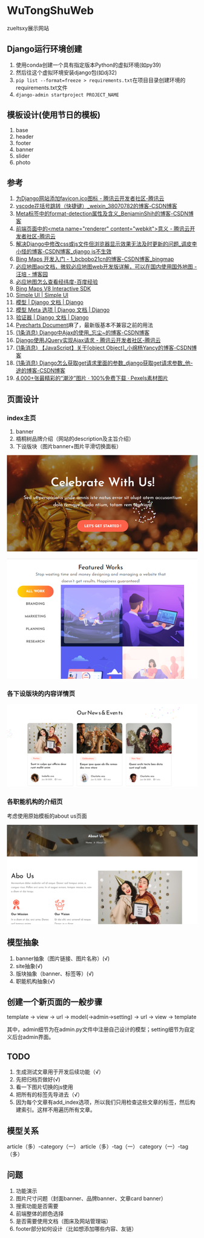 # WuTongShuWeb
zueltsxy展示网站

## Django运行环境创建

1. 使用conda创建一个具有指定版本Python的虚拟环境(如py39)
2. 然后往这个虚拟环境安装django包(如dj32)
3. `pip list --format=freeze > requirements.txt`在项目目录创建环境的requirements.txt文件
4. `django-admin startproject PROJECT_NAME`

## 模板设计(使用节日的模板)

1. base
2. header
3. footer
4. banner
5. slider
6. photo

## 参考

1. [为Django网站添加favicon.ico图标 - 腾讯云开发者社区-腾讯云](https://cloud.tencent.com/developer/article/1594579)
2. [vscode花括号跳转（快捷键）_weixin_38070782的博客-CSDN博客](https://blog.csdn.net/weixin_38070782/article/details/106818715)
3. [Meta标签中的format-detection属性及含义_BenjaminShih的博客-CSDN博客](https://blog.csdn.net/sjn0503/article/details/72897763)
4. [前端页面中的\<meta name="renderer" content="webkit"\>意义 - 腾讯云开发者社区-腾讯云](https://cloud.tencent.com/developer/article/1455896)
5. [解决Django中修改css或js文件但浏览器显示效果无法及时更新的问题_调皮李小怪的博客-CSDN博客_django js不生效](https://blog.csdn.net/qq_38388811/article/details/105625981)
6. [Bing Maps 开发入门 - 1_bcbobo21cn的博客-CSDN博客_bingmap](https://blog.csdn.net/bcbobo21cn/article/details/114469226)
7. [必应地图api文档，微软必应地图web开发版详解，可以在国内使用国外地图 - 汪培 - 博客园](https://www.cnblogs.com/aiyunyun/p/6292567.html)
8. [必应地图怎么查看经纬度-百度经验 ](https://jingyan.baidu.com/article/4f7d5712cf461e1a201927b4.html)
9. [Bing Maps V8 Interactive SDK](https://cn.bing.com/maps/sdkrelease/mapcontrol/isdk/Overview#SearchModule2)
10. [Simple UI | Simple UI](https://simpleui.72wo.com/docs/simpleui/doc.html#%E4%BB%8B%E7%BB%8D)
11. [模型 | Django 文档 | Django](https://docs.djangoproject.com/zh-hans/3.2/topics/db/models/#meta-inheritance)
12. [模型 Meta 选项 | Django 文档 | Django](https://docs.djangoproject.com/zh-hans/3.2/ref/models/options/)
13. [验证器 | Django 文档 | Django](https://docs.djangoproject.com/zh-hans/3.2/ref/validators/#django.core.validators.URLValidator)
14. [Pyecharts Document](https://gallery.pyecharts.org/#/)麻了，最新版基本不兼容之前的用法
15. [(1条消息) Django中Ajax的使用_忘尘~的博客-CSDN博客](https://blog.csdn.net/BobYuan888/article/details/84250116)
16. [Django使用JQuery实现Ajax请求 - 腾讯云开发者社区-腾讯云](https://cloud.tencent.com/developer/article/1456373)
17. [(1条消息) 【JavaScript】关于[object Object]_小绵杨Yancy的博客-CSDN博客](https://blog.csdn.net/ZHANGYANG_1109/article/details/124537388)
18. [(1条消息) Django怎么获取get请求里面的参数_django获取get请求参数_他-途的博客-CSDN博客](https://blog.csdn.net/au55555/article/details/80024375)
19. [4,000+张最精彩的“潮汐”图片 · 100%免费下载 · Pexels素材图片](https://www.pexels.com/zh-cn/search/%E6%BD%AE%E6%B1%90/)


## 页面设计

### index主页

1. banner
2. 梧桐树品牌介绍（网站的description及主旨介绍）
3. 下设版块（图片banner+图片平滑切换面板）

![img.png](README-imgs/img.png)

![img.png](README-imgs/img2.png)

### 各下设版块的内容详情页

![img.png](README-imgs/img3.png)

### 各职能机构的介绍页 

考虑使用原始模板的about us页面

![img.png](README-imgs/img4.png)

## 模型抽象
1. banner抽象（图片链接、图片名称）(√)
2. site抽象(√)
3. 版块抽象（banner、标签等）(√)
4. 职能机构抽象(√)

## 创建一个新页面的一般步骤

template → view → url → model(→admin→setting) → url → view → template

其中，admin细节为在admin.py文件中注册自己设计的模型；setting细节为自定义后台admin界面。


## TODO

1. 生成测试文章用于开发后续功能（√）
2. 先把归档页做好(√)
3. 看一下图片切换的js使用
4. 把所有的标签先导进去（√）
5. 因为每个文章有add_index选项，所以我们只用检查这些文章的标签，然后构建索引。这样不用遍历所有文章。

## 模型关系

article（多）-category（一） 
article（多）-tag（一）
category（一）-tag（多）

## 问题

1. 功能演示
2. 图片尺寸问题（封面banner、品牌banner、文章card banner）
3. 搜索功能是否需要
4. 前端整体的颜色选择
5. 是否需要使用文档（图床及网站管理端）
6. footer部分如何设计（比如想添加哪些内容、友链）